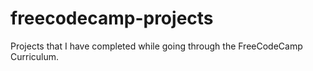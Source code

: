 # freecodecamp-projects

Projects that I have completed while going through the FreeCodeCamp Curriculum.
